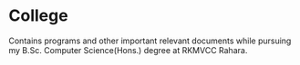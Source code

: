 # College
Contains programs and other important relevant documents while pursuing my B.Sc. Computer Science(Hons.) degree at RKMVCC Rahara.  
